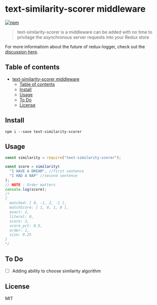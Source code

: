# text-similarity-scorer middleware

[![npm](https://img.shields.io/npm/v/text-similarity-scorer.svg?maxAge=2592000?style=plastic)](https://www.npmjs.com/package/text-similarity-scorer)

> text-similarity-scorer is a middleware can be added with no time to privilage the asynchronous server requests into your Redux store

For more informatiom about the future of redux-logger, check out the [discussion here](https://github.com/IbrahimShamma99/asynDispatch-middleware/issues).

## Table of contents

- [text-similarity-scorer middleware](#text-similarity-scorer-middleware)
  - [Table of contents](#table-of-contents)
  - [Install](#install)
  - [Usage](#usage)
  - [To Do](#to-do)
  - [License](#license)

## Install

`npm i --save text-similarity-scorer`

## Usage

```javascript
const similarity = require("text-similarity-scorer");

const score = similarity(
  "I HAVE A DREAM", //first sentence
  "I HAD A NAP" //second sentence
);
// NOTE : Order matters
console.log(score);
/*
{
  matched: [ 0, -1, 2, -1 ],
  matchScore: [ 1, 0, 1, 0 ],
  exact: 2,
  literal: 0,
  score: 2,
  score_pct: 0.5,
  order: 1,
  size: 0.25
}
*/

```

## To Do

- [ ] Adding ability to choose similarity algorithm

## License

MIT
